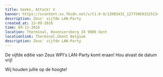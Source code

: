 ```yaml
---
title: Geeks, Attack! V
banner: https://scontent.xx.fbcdn.net/v/t1.0-9/13903431_1277596932251344_3927837466166230371_n.jpg?oh=bdda0d18a635c49893a097fba6aa99b9&oe=587C7886
description: Zeus' vijfde LAN-Party
created_at: 13-09-2016
time: 04-11-2016
location: Therminal, Hoveniersberg 24 9000 Gent
locationlink: Therminal,Ghent Belgium
description: Zeus' vijfde LAN-Party
---
```


De vijfde editie van Zeus WPI's LAN-Party komt eraan!
Hou alvast de datum vrij!

Wij houden jullie op de hoogte!
